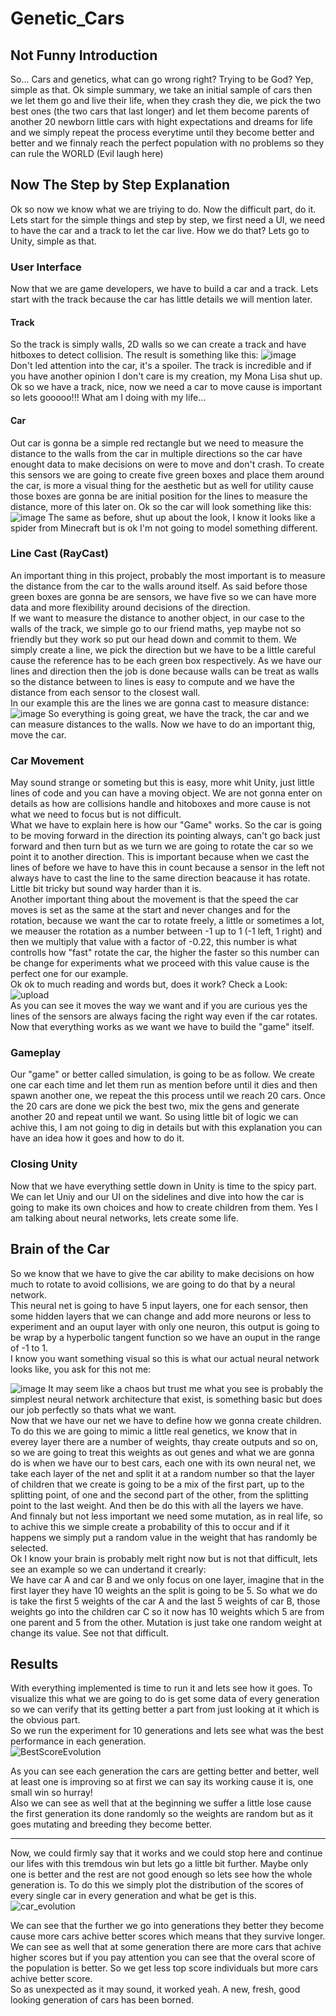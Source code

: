 # Genetic_Cars
## Not Funny Introduction
So... Cars and genetics, what can go wrong right? Trying to be God? Yep, simple as that. Ok simple summary, we take an initial sample of cars then we let them go and live their life, when they crash they die, we pick the two best ones (the two cars that last longer) and let them become parents of another 20 newborn little cars with hight expectations and dreams for life and we simply repeat the process everytime until they become better and better and we finnaly reach the perfect population with no problems so they can rule the WORLD (Evil laugh here)   

## Now The Step by Step Explanation  
Ok so now we know what we are triying to do. Now the difficult part, do it.  
Lets start for the simple things and step by step, we first need a UI, we need to have the car and a track to let the car live. How we do that? Lets go to Unity, simple as that.  
### User Interface
Now that we are game developers, we have to build a car and a track. Lets start with the track because the car has little details we will mention later.  
#### Track
So the track is simply walls, 2D walls so we can create a track and have hitboxes to detect collision. The result is something like this:
![image](https://user-images.githubusercontent.com/91338053/221318713-60698cf4-5444-4f19-a611-625ce3e1568d.png)  
Don't led attention into the car, it's a spoiler. The track is incredible and if you have another opinion I don't care is my creation, my Mona Lisa shut up.  
Ok so we have a track, nice, now we need a car to move cause is important so lets gooooo!!! What am I doing with my life...  
#### Car  
Out car is gonna be a simple red rectangle but we need to measure the distance to the walls from the car in multiple directions so the car have enought data to make decisions on were to move and don't crash. To create this sensors we are going to create five green boxes and place them around the car, is more a visual thing for the aesthetic but as well for utility cause those boxes are gonna be are initial position for the lines to measure the distance, more of this later on. Ok so the car will look something like this:  
![image](https://user-images.githubusercontent.com/91338053/221319750-580bfbc2-052b-46cd-88bd-c1914c84be14.png)
The same as before, shut up about the look, I know it looks like a spider from Minecraft but is ok I'm not going to model something different.  
### Line Cast (RayCast)
An important thing in this project, probably the most important is to measure the distance from the car to the walls around itself. As said before those green boxes are gonna be are sensors, we have five so we can have more data and more flexibility around decisions of the direction.  
If we want to measure the distance to another object, in our case to the walls of the track, we simple go to our friend maths, yep maybe not so friendly but they work so put our head down and commit to them. We simply create a line, we pick the direction but we have to be a little careful cause the reference has to be each green box respectively. As we have our lines and direction then the job is done because walls can be treat as walls so the distance between to lines is easy to compute and we have the distance from each sensor to the closest wall.  
In our example this are the lines we are gonna cast to measure distance:
![image](https://user-images.githubusercontent.com/91338053/221320798-caccd78f-b8dc-4888-813a-98337bf81ae4.png)
So everything is going great, we have the track, the car and we can measure distances to the walls. Now we have to do an important thig, move the car.  
### Car Movement  
May sound strange or someting but this is easy, more whit Unity, just little lines of code and you can have a moving object. We are not gonna enter on details as how are collisions handle and hitoboxes and more cause is not what we need to focus but is not difficult.  
What we have to explain here is how our "Game" works. So the car is going to be moving forward in the direction its pointing always, can't go back just forward and then turn but as we turn we are going to rotate the car so we point it to another direction. This is important because when we cast the lines of before we have to have this in count because a sensor in the left not always have to cast the line to the same direction beacause it has rotate. Little bit tricky but sound way harder than it is.  
Another important thing about the movement is that the speed the car moves is set as the same at the start and never changes and for the rotation, because we want the car to rotate freely, a little or sometimes a lot, we meauser the rotation as a number between -1 up to 1 (-1 left, 1 right) and then we multiply that value with a factor of -0.22, this number is what controlls how "fast" rotate the car, the higher the faster so this number can be change for experiments what we proceed with this value cause is the perfect one for our example.  
Ok ok to much reading and words but, does it work? Check a Look:  
![upload](https://user-images.githubusercontent.com/91338053/221354285-956d2fff-17a7-430e-a014-3c192be1b2f9.gif)  
As you can see it moves the way we want and if you are curious yes the lines of the sensors are always facing the right way even if the car rotates. Now that everything works as we want we have to build the "game" itself.  
### Gameplay
Our "game" or better called simulation, is going to be as follow. We create one car each time and let them run as mention before until it dies and then spawn another one, we repeat the this process until we reach 20 cars. Once the 20 cars are done we pick the best two, mix the gens and generate another 20 and repeat until we want.  So using little bit of logic we can achive this, I am not going to dig in details but with this explanation you can have an idea how it goes and how to do it.  
### Closing Unity
Now that we have everything settle down in Unity is time to the spicy part. We can let Uniy and our UI on the sidelines and dive into how the car is going to make its own choices and how to create children from them. Yes I am talking about neural networks, lets create some life.  
## Brain of the Car
So we know that we have to give the car ability to make decisions on how much to rotate to avoid collisions, we are going to do that by a neural network.  
This neural net is going to have 5 input layers, one for each sensor, then some hidden layers that we can change and add more neurons or less to experiment and an ouput layer with only one neuron, this output is going to be wrap by a hyperbolic tangent function so we have an ouput in the range of -1 to 1.  
I know you want something visual so this is what our actual neural network looks like, you ask for this not me:

![image](https://user-images.githubusercontent.com/91338053/221355145-ff27ac66-247c-4018-85f4-40a43e3bb3d7.png)
It may seem like a chaos but trust me what you see is probably the simplest neural network architecture that exist, is something basic but does our job perfectly so thats what we want.    
Now that we have our net we have to define how we gonna create children. To do this we are going to mimic a little real genetics, we know that in everey layer there are a number of weights, thay create outputs and so on, so we are going to treat this weights as out genes and what we are gonna do is when we have our to best cars, each one with its own neural net, we take each layer of the net and split it at a random number so that the layer of children that we create is going to be a mix of the first part, up to the splitting point, of one and the second part of the other, from the splitting point to the last weight. And then be do this with all the layers we have.  
And finnaly but not less important we need some mutation, as in real life, so to achive this we simple create a probability of this to occur and if it happens we simply put a random value in the weight that has randomly be selected.  
Ok I know your brain is probably melt right now but is not that difficult, lets see an example so we can undertand it crearly:  
We have car A and car B and we only focus on one layer, imagine that in the first layer they have 10 weights an the split is going to be 5. So what we do is take the first 5 weights of the car A and the last 5 weights of car B, those weights go into the children car C so it now has 10 weights which 5 are from one parent and 5 from the other. Mutation is just take one random weight at change its value. See not that difficult.  

## Results
With everything implemented is time to run it and lets see how it goes. To visualize this what we are going to do is get some data of every generation so we can verify that its getting better a part from just looking at it which is the obvious part.  
So we run the experiment for 10 generations and lets see what was the best performance in each generation.  
 ![BestScoreEvolution](https://user-images.githubusercontent.com/91338053/222271689-1396f71c-1266-4590-a2c8-5eebcbfb1f1c.png)

As you can see each generation the cars are getting better and better, well at least one is improving so at first we can say its working cause it is, one small win so hurray!  
Also we can see as well that at the beginning we suffer a little lose cause the first generation its done randomly so the weights are random but as it goes mutating and breeding they become better.  

---

Now, we could firmly say that it works and we could stop here and continue our lifes with this tremdous win but lets go a little bit further. Maybe only one is better and the rest are not good enough so lets see how the whole generation is. To do this we simply plot the distribution of the scores of every single car in every generation and what be get is this.  
![car_evolution](https://user-images.githubusercontent.com/91338053/222271615-39580f12-8b5c-47bc-8670-b01745f10000.gif)

We can see that the further we go into generations they better they become cause more cars achive better scores which means that they survive longer. We can see as well that at some generation there are more cars that achive higher scores but if you pay attention you can see that the overal score of the population is better. So we get less top score individuals but more cars achive better score.  
So as unexpected as it may sound, it worked yeah. A new, fresh, good looking generation of cars has been borned.  

